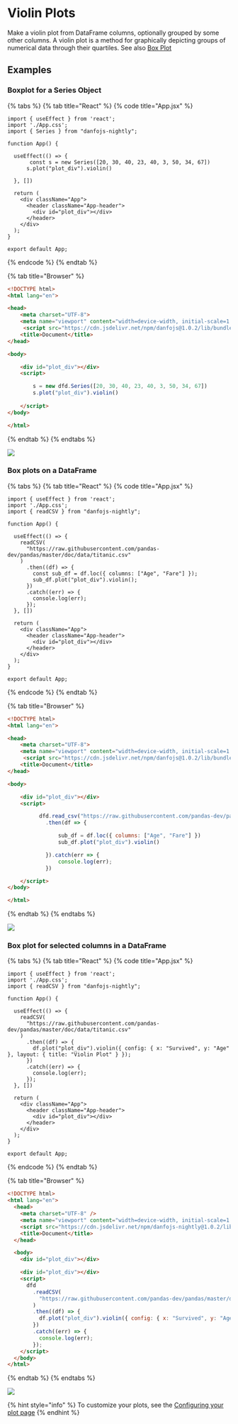# Violin Plots

Make a violin plot from DataFrame columns, optionally grouped by some other columns. A violin plot is a method for graphically depicting groups of numerical data through their quartiles. See also [Box Plot](box-plots.md)

## Examples

### Boxplot for a Series Object

{% tabs %}
{% tab title="React" %}
{% code title="App.jsx" %}
```tsx
import { useEffect } from 'react';
import './App.css';
import { Series } from "danfojs-nightly";

function App() {

  useEffect(() => {
       const s = new Series([20, 30, 40, 23, 40, 3, 50, 34, 67])
      s.plot("plot_div").violin()

  }, [])

  return (
    <div className="App">
      <header className="App-header">
        <div id="plot_div"></div>
      </header>
    </div>
  );
}

export default App;
```
{% endcode %}
{% endtab %}

{% tab title="Browser" %}
```html
<!DOCTYPE html>
<html lang="en">

<head>
    <meta charset="UTF-8">
    <meta name="viewport" content="width=device-width, initial-scale=1.0">
     <script src="https://cdn.jsdelivr.net/npm/danfojs@1.0.2/lib/bundle.min.js"></script>
    <title>Document</title>
</head>

<body>

    <div id="plot_div"></div>
    <script>

        s = new dfd.Series([20, 30, 40, 23, 40, 3, 50, 34, 67])
        s.plot("plot_div").violin()
         
    </script>
</body>

</html>
```
{% endtab %}
{% endtabs %}

![](<../../.gitbook/assets/newplot (25).png>)

### Box plots on a DataFrame

{% tabs %}
{% tab title="React" %}
{% code title="App.jsx" %}
```tsx
import { useEffect } from 'react';
import './App.css';
import { readCSV } from "danfojs-nightly";

function App() {

  useEffect(() => {
    readCSV(
      "https://raw.githubusercontent.com/pandas-dev/pandas/master/doc/data/titanic.csv"
    )
      .then((df) => {
        const sub_df = df.loc({ columns: ["Age", "Fare"] });
        sub_df.plot("plot_div").violin();
      })
      .catch((err) => {
        console.log(err);
      });
  }, [])

  return (
    <div className="App">
      <header className="App-header">
        <div id="plot_div"></div>
      </header>
    </div>
  );
}

export default App;

```
{% endcode %}
{% endtab %}

{% tab title="Browser" %}
```html
<!DOCTYPE html>
<html lang="en">

<head>
    <meta charset="UTF-8">
    <meta name="viewport" content="width=device-width, initial-scale=1.0">
     <script src="https://cdn.jsdelivr.net/npm/danfojs@1.0.2/lib/bundle.min.js"></script>
    <title>Document</title>
</head>

<body>

    <div id="plot_div"></div>
    <script>

          dfd.read_csv("https://raw.githubusercontent.com/pandas-dev/pandas/master/doc/data/titanic.csv")
            .then(df => {

                sub_df = df.loc({ columns: ["Age", "Fare"] })
                sub_df.plot("plot_div").violin()

            }).catch(err => {
                console.log(err);
            })

    </script>
</body>

</html>
```
{% endtab %}
{% endtabs %}

![](<../../.gitbook/assets/newplot (26).png>)

### Box plot for selected columns in a DataFrame

{% tabs %}
{% tab title="React" %}
{% code title="App.jsx" %}
```tsx
import { useEffect } from 'react';
import './App.css';
import { readCSV } from "danfojs-nightly";

function App() {

  useEffect(() => {
    readCSV(
      "https://raw.githubusercontent.com/pandas-dev/pandas/master/doc/data/titanic.csv"
    )
      .then((df) => {
        df.plot("plot_div").violin({ config: { x: "Survived", y: "Age" }, layout: { title: "Violin Plot" } });
      })
      .catch((err) => {
        console.log(err);
      });
  }, [])

  return (
    <div className="App">
      <header className="App-header">
        <div id="plot_div"></div>
      </header>
    </div>
  );
}

export default App;

```
{% endcode %}
{% endtab %}

{% tab title="Browser" %}
```html
<!DOCTYPE html>
<html lang="en">
  <head>
    <meta charset="UTF-8" />
    <meta name="viewport" content="width=device-width, initial-scale=1.0" />
    <script src="https://cdn.jsdelivr.net/npm/danfojs-nightly@1.0.2/lib/bundle.js"></script>
    <title>Document</title>
  </head>

  <body>
    <div id="plot_div"></div>

    <div id="plot_div"></div>
    <script>
      dfd
        .readCSV(
          "https://raw.githubusercontent.com/pandas-dev/pandas/master/doc/data/titanic.csv"
        )
        .then((df) => {
          df.plot("plot_div").violin({ config: { x: "Survived", y: "Age" } });
        })
        .catch((err) => {
          console.log(err);
        });
    </script>
  </body>
</html>

```
{% endtab %}
{% endtabs %}

![](<../../.gitbook/assets/newplot (27).png>)

{% hint style="info" %}
To customize your plots, see the [Configuring your plot page](configuring-your-plots.md)
{% endhint %}
